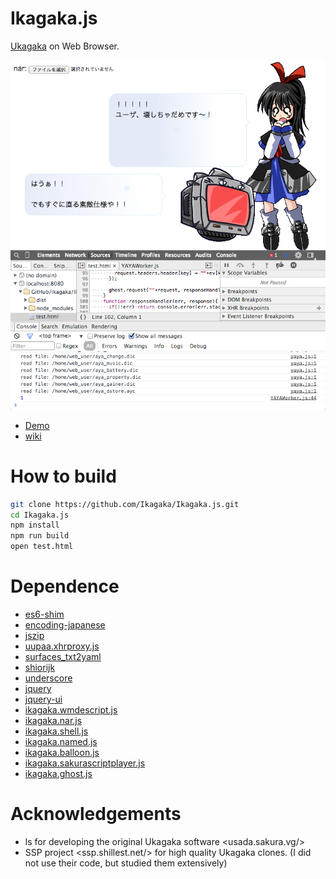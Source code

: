 # Ikagaka.js

[Ukagaka](http://usada.sakura.vg/)  on Web Browser.

![screenshot](https://raw.githubusercontent.com/Ikagaka/Ikagaka.js/master/screenshot.png )

+ [Demo](https://ikagaka.github.io/)
+ [wiki](https://github.com/Ikagaka/Ikagaka.js/wiki/)

# How to build

```bash
git clone https://github.com/Ikagaka/Ikagaka.js.git
cd Ikagaka.js
npm install
npm run build
open test.html
```

# Dependence

+ [es6-shim](https://github.com/paulmillr/es6-shim/)
+ [encoding-japanese](https://github.com/polygonplanet/encoding.js)
+ [jszip](https://github.com/Stuk/jszip)
+ [uupaa.xhrproxy.js](https://github.com/uupaa/XHRProxy.js/tree/master)
+ [surfaces_txt2yaml](https://github.com/Narazaka/surfaces_txt2yaml)
+ [shiorijk](https://github.com/Narazaka/shiorijk)
+ [underscore](https://github.com/jashkenas/underscore)
+ [jquery](https://github.com/jquery/jquery)
+ [jquery-ui](https://github.com/jquery/jquery-ui)
+ [ikagaka.wmdescript.js](https://github.com/Ikagaka/WMDescript.js)
+ [ikagaka.nar.js](https://github.com/Ikagaka/Nar.js)
+ [ikagaka.shell.js](https://github.com/Ikagaka/Shell.js)
+ [ikagaka.named.js](https://github.com/Ikagaka/Named.js)
+ [ikagaka.balloon.js](https://github.com/Ikagaka/Balloon.js)
+ [ikagaka.sakurascriptplayer.js](https://github.com/Ikagaka/SakuraScriptPlayer.js)
+ [ikagaka.ghost.js](https://github.com/Ikagaka/Ghost.js)


# Acknowledgements
* ls for developing the original Ukagaka software &lt;usada.sakura.vg/&gt;
* SSP project &lt;ssp.shillest.net/&gt; for high quality Ukagaka clones. (I did not use their code, but studied them extensively)
